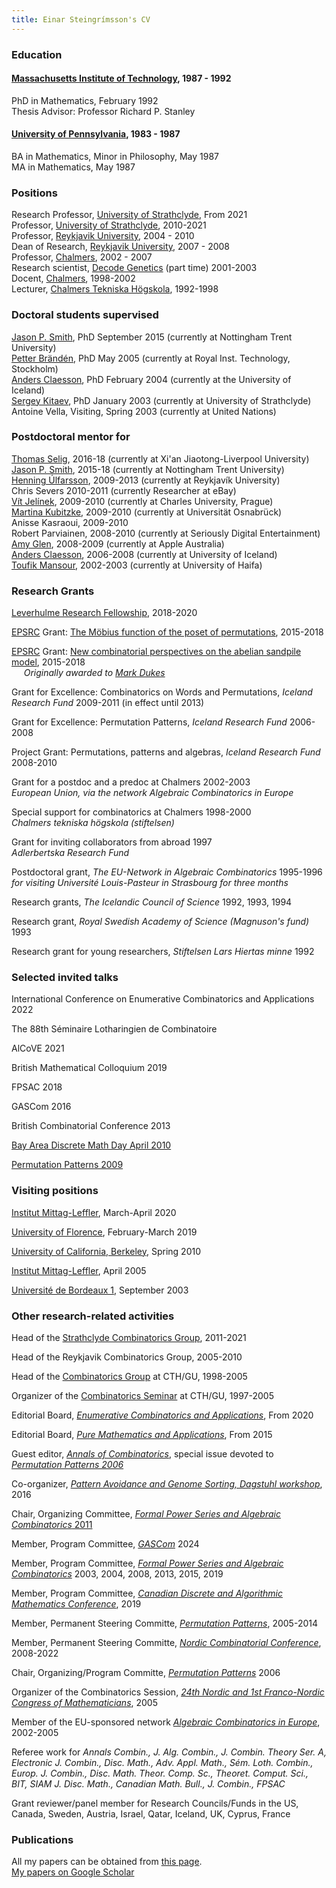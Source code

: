 ```yaml
---
title: Einar Steingrímsson's CV
---
```


### Education

#### [Massachusetts Institute of Technology](http://math.mit.edu), 1987 - 1992

PhD in Mathematics, February 1992\
Thesis Advisor: Professor Richard P. Stanley

#### [University of Pennsylvania](http://www.math.upenn.edu), 1983 - 1987

BA in Mathematics, Minor in Philosophy, May 1987\
MA in Mathematics, May 1987

### Positions

Research Professor, [University of
Strathclyde](http://www.strath.ac.uk/), From 2021\
Professor, [University of Strathclyde](http://www.strath.ac.uk/),
2010-2021\
Professor, [Reykjavik University](http://www.ru.is), 2004 - 2010\
Dean of Research, [Reykjavik University](http://www.ru.is), 2007 - 2008\
Professor, [Chalmers](http://www.chalmers.se/math/EN/), 2002 - 2007\
Research scientist, [Decode Genetics](http://www.decode.com) (part time)
2001-2003\
Docent, [Chalmers](http://www.chalmers.se/math/EN/), 1998-2002\
Lecturer, [Chalmers Tekniska Högskola](http://www.chalmers.se/math/EN/),
1992-1998

### Doctoral students supervised

[Jason P. Smith](https://jasonpsmith.github.io/), PhD September 2015
(currently at Nottingham Trent University)\
[Petter Brändén](http://www.math.kth.se/~pbranden/), PhD May 2005
(currently at Royal Inst. Technology, Stockholm)\
[Anders Claesson](http://akc.is/), PhD February 2004 (currently at the
University of Iceland)\
[Sergey Kitaev](http://personal.strath.ac.uk/sergey.kitaev/index.html),
PhD January 2003 (currently at University of Strathclyde)\
Antoine Vella, Visiting, Spring 2003 (currently at United Nations)

### Postdoctoral mentor for

[Thomas
Selig](https://scholar.xjtlu.edu.cn/en/persons/ThomasSelig),
2016-18 (currently at Xi\'an Jiaotong-Liverpool University)\
[Jason P. Smith](https://jasonpsmith.github.io/), 2015-18 (currently at
Nottingham Trent University)\
[Henning Úlfarsson](https://permutatriangle.github.io/authors/ulfarsson.html), 2009-2013 (currently
at Reykjavík University)\
Chris Severs 2010-2011 (currently Researcher at eBay)\
[Vít Jelínek](http://kam.mff.cuni.cz/~jelinek/), 2009-2010 (currently at
Charles University, Prague)\
[Martina
Kubitzke](https://tina.juhnix.net/),
2009-2010 (currently at Universität Osnabrück)\
Anisse Kasraoui, 2009-2010\
Robert Parviainen, 2008-2010 (currently at Seriously Digital
Entertainment)\
[Amy Glen](https://amyglen.wordpress.com/), 2008-2009 (currently at
Apple Australia)\
[Anders Claesson](http://akc.is/), 2006-2008 (currently at University of
Iceland)\
[Toufik Mansour](https://math.haifa.ac.il/toufik/), 2002-2003
(currently at University of Haifa)

### Research Grants

[Leverhulme Research
Fellowship](https://www.leverhulme.ac.uk/research-fellowships-2018),
2018-2020

[EPSRC](https://www.epsrc.ac.uk/) Grant: [The Möbius function of the
poset of
permutations](http://gow.epsrc.ac.uk/NGBOViewGrant.aspx?GrantRef=EP/M027147/1),
2015-2018

[EPSRC](https://www.epsrc.ac.uk/) Grant: [New combinatorial perspectives
on the abelian sandpile
model](http://gow.epsrc.ac.uk/NGBOViewGrant.aspx?GrantRef=EP/M015874/1),
2015-2018\
     *Originally awarded to [Mark Dukes](https://maths.ucd.ie/~dukes//)*

Grant for Excellence: Combinatorics on Words and Permutations, *Iceland
Research Fund* 2009-2011 (in effect until 2013)

Grant for Excellence: Permutation Patterns, *Iceland Research Fund*
2006-2008

Project Grant: Permutations, patterns and algebras, *Iceland Research
Fund* 2008-2010

Grant for a postdoc and a predoc at Chalmers 2002-2003\
*European Union, via the network Algebraic Combinatorics in Europe*

Special support for combinatorics at Chalmers 1998-2000\
*Chalmers tekniska högskola (stiftelsen)*

Grant for inviting collaborators from abroad 1997\
*Adlerbertska Research Fund*

Postdoctoral grant, *The EU-Network in Algebraic Combinatorics*
1995-1996\
*for visiting Université Louis-Pasteur in Strasbourg for three months*

Research grants, *The Icelandic Council of Science* 1992, 1993, 1994

Research grant, *Royal Swedish Academy of Science (Magnuson\'s fund)*
1993

Research grant for young researchers, *Stiftelsen Lars Hiertas minne*
1992

### Selected invited talks

International Conference on Enumerative Combinatorics and Applications
2022

The 88th Séminaire Lotharingien de Combinatoire

AlCoVE 2021

British Mathematical Colloquium 2019

FPSAC 2018

GASCom 2016

British Combinatorial Conference 2013

[Bay Area Discrete Math Day April
2010](https://www.slmath.org/workshops/592)

[Permutation Patterns 2009](https://permutationpatterns.com/history/)

### Visiting positions

[Institut Mittag-Leffler](http://www.mittag-leffler.se), March-April
2020

[University of Florence](https://www.dimai.unifi.it/), February-March
2019

[University of California, Berkeley](http://www.math.berkeley.edu/),
Spring 2010

[Institut Mittag-Leffler](http://www.mittag-leffler.se), April 2005

[Université de Bordeaux 1](http://www.u-bordeaux.fr/), September 2003

### Other research-related activities

Head of the [Strathclyde Combinatorics
Group](http://combinatorics.cis.strath.ac.uk/), 2011-2021

Head of the Reykjavik Combinatorics Group, 2005-2010

Head of the [Combinatorics
Group](http://www.math.chalmers.se/Math/Research/Combinatorics/index.html)
at CTH/GU, 1998-2005

Organizer of the [Combinatorics
Seminar](http://www.math.chalmers.se/Math/Research/Combinatorics/kombseminar.html)
at CTH/GU, 1997-2005

Editorial Board, [*Enumerative Combinatorics and
Applications*](http://ecajournal.haifa.ac.il/), From 2020

Editorial Board, [*Pure Mathematics and
Applications*](http://www.degruyter.com/view/j/puma), From 2015

Guest editor, [*Annals of Combinatorics*](http://www.combinatorics.net),
special issue devoted to [*Permutation Patterns
2006*](http://www.cs.otago.ac.nz/staffpriv/mike/PP2006/Home.html)

Co-organizer, *[Pattern Avoidance and Genome Sorting, Dagstuhl
workshop](https://www.dagstuhl.de/en/program/calendar/semhp/?semnr=16071)*,
2016

Chair, Organizing Committee, [*Formal Power Series and Algebraic
Combinatorics* 2011](http://combinatorics.cis.strath.ac.uk/fpsac2011/)

Member, Program Committee,
[*GASCom*](https://gascom2024.sciencesconf.org/) 2024

Member, Program Committee, [*Formal Power Series and Algebraic
Combinatorics*](http://fpsac.org/) 2003, 2004, 2008, 2013, 2015, 2019

Member, Program Committee, [*Canadian Discrete and Algorithmic
Mathematics Conference*](http://www.sfu.ca/math/canadam2019/), 2019

Member, Permanent Steering Committe, [*Permutation
Patterns*](http://2018.permutationpatterns.com/), 2005-2014

Member, Permanent Steering Committe, [*Nordic Combinatorial
Conference*](http://www.nordiccombinatorics.org/), 2008-2022

Chair, Organizing/Program Committe, [*Permutation
Patterns*](http://www.cs.otago.ac.nz/staffpriv/mike/PP2006/Home.html)
2006

Organizer of the Combinatorics Session, [*24th Nordic and 1st
Franco-Nordic Congress of
Mathematicians*](http://www.raunvis.hi.is/1FrancoNordicCongress), 2005

Member of the EU-sponsored network [*Algebraic Combinatorics in
Europe*](http://www.mat.univie.ac.at/~kratt/ace/), 2002-2005

Referee work for *Annals Combin., J. Alg. Combin., J. Combin. Theory
Ser. A, Electronic J. Combin., Disc. Math., Adv. Appl. Math., Sém. Loth.
Combin., Europ. J. Combin., Disc. Math. Theor. Comp. Sc., Theoret.
Comput. Sci., BIT, SIAM J. Disc. Math., Canadian Math. Bull., J.
Combin., FPSAC*

Grant reviewer/panel member for Research Councils/Funds in the US,
Canada, Sweden, Austria, Israel, Qatar, Iceland, UK, Cyprus, France

### Publications

All my papers can be obtained from [this page](papers.html).\
[My papers on Google
Scholar](http://scholar.google.is/citations?user=njZmYpYAAAAJ&hl=en)
